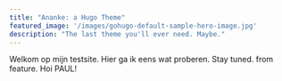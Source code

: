 ```yaml
---
title: "Ananke: a Hugo Theme"
featured_image: '/images/gohugo-default-sample-hero-image.jpg'
description: "The last theme you'll ever need. Maybe."
---
```

Welkom op mijn testsite. Hier ga ik eens wat proberen. Stay tuned.
from feature. Hoi PAUL!
